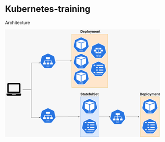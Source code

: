 # Kubernetes-training

Architecture

![alt text](https://github.com/marcos-araujo/Kubernetes-training/blob/master/kubernetes.png)
